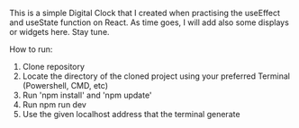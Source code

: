 This is a simple Digital Clock that I created when practising the useEffect and useState function on React. As time goes, I will add also some displays or widgets here. Stay tune.

How to run:
1. Clone repository
2. Locate the directory of the cloned project using your preferred Terminal (Powershell, CMD, etc)
3. Run 'npm install' and 'npm update'
4. Run npm run dev
5. Use the given localhost address that the terminal generate